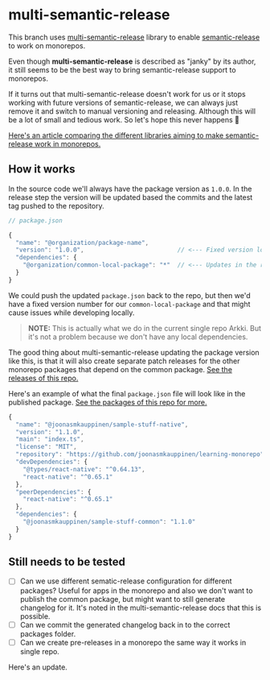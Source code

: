 # multi-semantic-release

This branch uses [multi-semantic-release](https://github.com/dhoulb/multi-semantic-release) library to enable [semantic-release](https://github.com/semantic-release/semantic-release) to work on monorepos.

Even though **multi-semantic-release** is described as "janky" by its author, it still seems to be the best way to bring semantic-release support to monorepos.

If it turns out that multi-semantic-release doesn't work for us or it stops working with future versions of semantic-release, we can always just remove it and switch to manual versioning and releasing. Although this will be a lot of small and tedious work. So let's hope this never happens 🤞

[Here's an article comparing the different libraries aiming to make semantic-release work in monorepos.](https://dev.to/antongolub/the-chronicles-of-semantic-release-and-monorepos-5cfc)

## How it works

In the source code we'll always have the package version as `1.0.0`. In the release step the version will be updated based the commits and the latest tag pushed to the repository.

```js
// package.json

{
  "name": "@organization/package-name",
  "version": "1.0.0",                          // <--- Fixed version locally. Updates in the release step based on repo tags.
  "dependencies": {
    "@organization/common-local-package": "*"  // <--- Updates in the release step based on repo tags.
  }
}
```

We could push the updated `package.json` back to the repo, but then we'd have a fixed version number for our `common-local-package` and that might cause issues while developing locally.

> **NOTE:** This is actually what we do in the current single repo Arkki. But it's not a problem because we don't have any local dependencies.

The good thing about multi-semantic-release updating the package version like this, is that it will also create separate patch releases for the other monorepo packages that depend on the common package. [See the releases of this repo.](https://github.com/joonasmkauppinen/learning-monorepo/releases)

Here's an example of what the final `package.json` file will look like in the published package. [See the packages of this repo for more.](https://github.com/joonasmkauppinen?tab=packages&repo_name=learning-monorepo)

```js
{
  "name": "@joonasmkauppinen/sample-stuff-native",
  "version": "1.1.0",
  "main": "index.ts",
  "license": "MIT",
  "repository": "https://github.com/joonasmkauppinen/learning-monorepo",
  "devDependencies": {
    "@types/react-native": "^0.64.13",
    "react-native": "^0.65.1"
  },
  "peerDependencies": {
    "react-native": "^0.65.1"
  },
  "dependencies": {
    "@joonasmkauppinen/sample-stuff-common": "1.1.0"
  }
}
```

## Still needs to be tested

- [ ] Can we use different sematic-release configuration for different packages? Useful for apps in the monorepo and also we don't want to publish the common package, but might want to still generate changelog for it. It's noted in the multi-semantic-release docs that this is possible.
- [ ] Can we commit the generated changelog back in to the correct packages folder.
- [ ] Can we create pre-releases in a monorepo the same way it works in single repo.

Here's an update.
